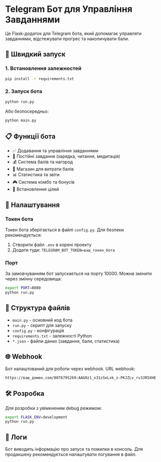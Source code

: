# Telegram Бот для Управління Завданнями

Це Flask-додаток для Telegram бота, який допомагає управляти завданнями, відстежувати прогрес та накопичувати бали.

## 🚀 Швидкий запуск

### 1. Встановлення залежностей
```bash
pip install -r requirements.txt
```

### 2. Запуск бота
```bash
python run.py
```

Або безпосередньо:
```bash
python main.py
```

## 📋 Функції бота

- ✅ Додавання та управління завданнями
- 🎯 Постійні завдання (зарядка, читання, медитація)
- 💰 Система балів та нагород
- 🛒 Магазин для витрати балів
- 📊 Статистика та звіти
- 🎮 Система комбо та бонусів
- 🎯 Встановлення цілей

## 🔧 Налаштування

### Токен бота
Токен бота зберігається в файлі `config.py`. Для безпеки рекомендується:

1. Створити файл `.env` в корені проекту
2. Додати туди: `TELEGRAM_BOT_TOKEN=ваш_токен_бота`

### Порт
За замовчуванням бот запускається на порту 10000. Можна змінити через змінну середовища:
```bash
export PORT=8080
python run.py
```

## 📁 Структура файлів

- `main.py` - основний код бота
- `run.py` - скрипт для запуску
- `config.py` - конфігурація
- `requirements.txt` - залежності Python
- `*.json` - файли даних (завдання, бали, статистика)

## 🌐 Webhook

Бот налаштований для роботи через webhook. URL webhook:
```
https://ваш_домен.com/8076795269:AAG0z1_n31zSeLxk_z-PKJZLv_rv3JR5XHE
```

## 🛠️ Розробка

Для розробки з увімкненим debug режимом:
```bash
export FLASK_ENV=development
python run.py
```

## 📝 Логи

Бот виводить інформацію про запуск та помилки в консоль. Для продакшену рекомендується налаштувати логування в файл. 